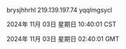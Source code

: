 brysjhhrhl 219.139.197.74 yqqlmgsycl

2024年 11月 03日 星期日 10:40:01 CST

2024年 11月 03日 星期日 02:40:01 GMT
